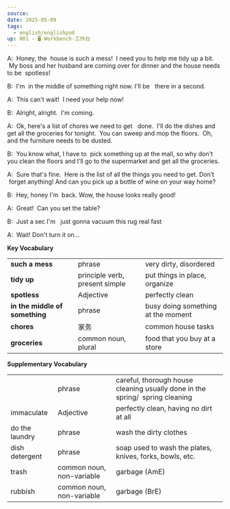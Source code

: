 ```yaml
---
source: 
date: 2025-05-09
tags:
  - english/englishpod
up: 001 - 🖥 Workbench·工作台
---
```


A:  Honey, the  house is such a mess!  I need you to help me tidy up a bit.  My boss and her husband are coming over for dinner and the house needs to be  spotless!

B:  I'm  in the middle of something right now. I'll be   there in a second.

A:  This can't wait!  I need your help now!

B:  Alright, alright.  I'm coming.

A:  Ok, here's a list of chores we need to get   done.  I'll do the dishes and get all the groceries for tonight.  You can sweep and mop the floors.  Oh, and the furniture needs to be dusted.

B:  You know what, I have to  pick something up at the mall, so why don't you clean the floors and I’ll go to the supermarket and get all the groceries.

A:  Sure that's fine.  Here is the list of all the things you need to get. Don’t  forget anything! And can you pick up a bottle of wine on your way home?

B:  Hey, honey I'm  back. Wow, the house looks really good!

A:  Great!  Can you set the table?

B:  Just a sec I'm   just gonna vacuum this rug real fast

A:  Wait! Don't turn it on...

**Key Vocabulary**

|                                |                                |                                    |
| ------------------------------ | ------------------------------ | ---------------------------------- |
| **such a mess**                | phrase                         | very dirty, disordered             |
| **tidy up**                    | principle verb, present simple | put things in place, organize      |
| **spotless**                   | Adjective                      | perfectly clean                    |
| **in the middle of something** | phrase                         | busy doing something at the moment |
| **chores**                     | 家务                             | common house tasks                 |
| **groceries**                  | common noun, plural            | food that you buy at a store       |

**Supplementary Vocabulary**

|                |                           |                                                                               |
| -------------- | ------------------------- | ----------------------------------------------------------------------------- |
|                | phrase                    | careful, thorough house cleaning usually done in the spring/  spring cleaning |
| immaculate     | Adjective                 | perfectly clean, having no dirt at all                                        |
| do the laundry | phrase                    | wash the dirty clothes                                                        |
| dish detergent | phrase                    | soap used to wash the plates, knives, forks, bowls, etc.                      |
| trash          | common noun, non-variable | garbage (AmE)                                                                 |
| rubbish        | common noun, non-variable | garbage (BrE)                                                                 |